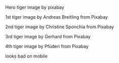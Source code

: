Hero tiger image by pixabay


1st tiger image by Andreas Breitling from Pixabay

2nd tiger image by Christine Sponchia from Pixabay

3rd tiger image by Gerhard from Pixabay

4th tiger image by Pfüderi from Pixabay


looks bad on mobile